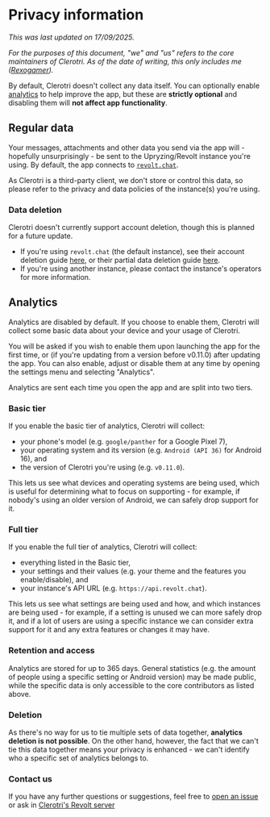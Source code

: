 # Privacy information

_This was last updated on 17/09/2025._

_For the purposes of this document, "we" and "us" refers to the core maintainers of Clerotri. As of the date of writing, this only includes me ([Rexogamer](https://rexowo.dev))._

By default, Clerotri doesn't collect any data itself. You can optionally enable [analytics](#analytics) to help improve the app, but these are **strictly optional** and disabling them will **not affect app functionality**.

## Regular data

Your messages, attachments and other data you send via the app will - hopefully unsurprisingly - be sent to the Upryzing/Revolt instance you're using. By default, the app connects to [`revolt.chat`](https://revolt.chat).

As Clerotri is a third-party client, we don't store or control this data, so please refer to the privacy and data policies of the instance(s) you're using.

### Data deletion

Clerotri doesn't currently support account deletion, though this is planned for a future update.

- If you're using `revolt.chat` (the default instance), see their account deletion guide [here](https://support.revolt.chat/kb/account/deleting-your-account), or their partial data deletion guide [here](https://support.revolt.chat/kb/account/partial-deletion-pii).
- If you're using another instance, please contact the instance's operators for more information.

## Analytics

Analytics are disabled by default. If you choose to enable them, Clerotri will collect some basic data about your device and your usage of Clerotri.

You will be asked if you wish to enable them upon launching the app for the first time, or (if you're updating from a version before v0.11.0) after updating the app. You can also enable, adjust or disable them at any time by opening the settings menu and selecting "Analytics".

Analytics are sent each time you open the app and are split into two tiers.

### Basic tier

If you enable the basic tier of analytics, Clerotri will collect:

- your phone's model (e.g. `google/panther` for a Google Pixel 7),
- your operating system and its version (e.g. `Android (API 36)` for Android 16), and
- the version of Clerotri you're using (e.g. `v0.11.0`).

This lets us see what devices and operating systems are being used, which is useful for determining what to focus on supporting - for example, if nobody's using an older version of Android, we can safely drop support for it.

### Full tier

If you enable the full tier of analytics, Clerotri will collect:

- everything listed in the Basic tier,
- your settings and their values (e.g. your theme and the features you enable/disable), and
- your instance's API URL (e.g. `https://api.revolt.chat`).

This lets us see what settings are being used and how, and which instances are being used - for example, if a setting is unused we can more safely drop it, and if a lot of users are using a specific instance we can consider extra support for it and any extra features or changes it may have.

### Retention and access

Analytics are stored for up to 365 days. General statistics (e.g. the amount of people using a specific setting or Android version) may be made public, while the specific data is only accessible to the core contributors as listed above.

### Deletion

As there's no way for us to tie multiple sets of data together, **analytics deletion is not possible**. On the other hand, however, the fact that we can't tie this data together means your privacy is enhanced - we can't identify who a specific set of analytics belongs to.

### Contact us

If you have any further questions or suggestions, feel free to [open an issue](https://github.com/upryzing/clerotri/issues/new) or ask in [Clerotri's Revolt server](https://rvlt.gg/clerotri)
